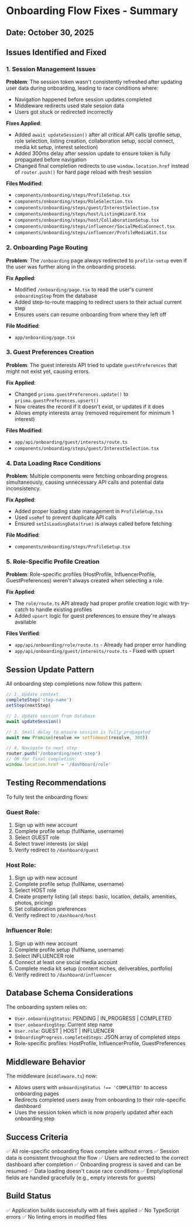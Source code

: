 # Onboarding Flow Fixes - Summary

## Date: October 30, 2025

## Issues Identified and Fixed

### 1. Session Management Issues

**Problem**: The session token wasn't consistently refreshed after updating user data during onboarding, leading to race conditions where:
- Navigation happened before session updates completed
- Middleware redirects used stale session data
- Users got stuck or redirected incorrectly

**Fixes Applied**:
- Added `await updateSession()` after all critical API calls (profile setup, role selection, listing creation, collaboration setup, social connect, media kit setup, interest selection)
- Added 300ms delay after session update to ensure token is fully propagated before navigation
- Changed final completion redirects to use `window.location.href` instead of `router.push()` for hard page reload with fresh session

**Files Modified**:
- `components/onboarding/steps/ProfileSetup.tsx`
- `components/onboarding/steps/RoleSelection.tsx`
- `components/onboarding/steps/guest/InterestSelection.tsx`
- `components/onboarding/steps/host/ListingWizard.tsx`
- `components/onboarding/steps/host/CollaborationSetup.tsx`
- `components/onboarding/steps/influencer/SocialMediaConnect.tsx`
- `components/onboarding/steps/influencer/ProfileMediaKit.tsx`

### 2. Onboarding Page Routing

**Problem**: The `/onboarding` page always redirected to `profile-setup` even if the user was further along in the onboarding process.

**Fix Applied**:
- Modified `/onboarding/page.tsx` to read the user's current `onboardingStep` from the database
- Added step-to-route mapping to redirect users to their actual current step
- Ensures users can resume onboarding from where they left off

**File Modified**:
- `app/onboarding/page.tsx`

### 3. Guest Preferences Creation

**Problem**: The guest interests API tried to update `guestPreferences` that might not exist yet, causing errors.

**Fix Applied**:
- Changed `prisma.guestPreferences.update()` to `prisma.guestPreferences.upsert()`
- Now creates the record if it doesn't exist, or updates if it does
- Allows empty interests array (removed requirement for minimum 1 interest)

**Files Modified**:
- `app/api/onboarding/guest/interests/route.ts`
- `components/onboarding/steps/guest/InterestSelection.tsx`

### 4. Data Loading Race Conditions

**Problem**: Multiple components were fetching onboarding progress simultaneously, causing unnecessary API calls and potential data inconsistency.

**Fix Applied**:
- Added proper loading state management in `ProfileSetup.tsx`
- Used `useRef` to prevent duplicate API calls
- Ensured `setIsLoadingData(true)` is always called before fetching

**File Modified**:
- `components/onboarding/steps/ProfileSetup.tsx`

### 5. Role-Specific Profile Creation

**Problem**: Role-specific profiles (HostProfile, InfluencerProfile, GuestPreferences) weren't always created when selecting a role.

**Fix Applied**:
- The `role/route.ts` API already had proper profile creation logic with try-catch to handle existing profiles
- Added `upsert` logic for guest preferences to ensure they're always available

**Files Verified**:
- `app/api/onboarding/role/route.ts` - Already had proper error handling
- `app/api/onboarding/guest/interests/route.ts` - Fixed with upsert

## Session Update Pattern

All onboarding step completions now follow this pattern:

```typescript
// 1. Update context
completeStep('step-name')
setStep(nextStep)

// 2. Update session from database
await updateSession()

// 3. Small delay to ensure session is fully propagated
await new Promise(resolve => setTimeout(resolve, 300))

// 4. Navigate to next step
router.push('/onboarding/next-step')
// OR for final completion:
window.location.href = '/dashboard/role'
```

## Testing Recommendations

To fully test the onboarding flows:

### Guest Role:
1. Sign up with new account
2. Complete profile setup (fullName, username)
3. Select GUEST role
4. Select travel interests (or skip)
5. Verify redirect to `/dashboard/guest`

### Host Role:
1. Sign up with new account
2. Complete profile setup (fullName, username)
3. Select HOST role
4. Create property listing (all steps: basic, location, details, amenities, photos, pricing)
5. Set collaboration preferences
6. Verify redirect to `/dashboard/host`

### Influencer Role:
1. Sign up with new account
2. Complete profile setup (fullName, username)
3. Select INFLUENCER role
4. Connect at least one social media account
5. Complete media kit setup (content niches, deliverables, portfolio)
6. Verify redirect to `/dashboard/influencer`

## Database Schema Considerations

The onboarding system relies on:
- `User.onboardingStatus`: PENDING | IN_PROGRESS | COMPLETED
- `User.onboardingStep`: Current step name
- `User.role`: GUEST | HOST | INFLUENCER
- `OnboardingProgress.completedSteps`: JSON array of completed steps
- Role-specific profiles: HostProfile, InfluencerProfile, GuestPreferences

## Middleware Behavior

The middleware (`middleware.ts`) now:
- Allows users with `onboardingStatus !== 'COMPLETED'` to access onboarding pages
- Redirects completed users away from onboarding to their role-specific dashboard
- Uses the session token which is now properly updated after each onboarding step

## Success Criteria

✅ All role-specific onboarding flows complete without errors
✅ Session data is consistent throughout the flow
✅ Users are redirected to the correct dashboard after completion
✅ Onboarding progress is saved and can be resumed
✅ Data loading doesn't cause race conditions
✅ Empty/optional fields are handled gracefully (e.g., empty interests for guests)

## Build Status

✅ Application builds successfully with all fixes applied
✅ No TypeScript errors
✅ No linting errors in modified files

